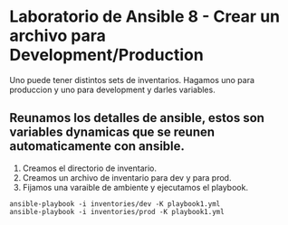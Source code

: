 # Laboratorio de Ansible 8 - Crear un archivo para Development/Production

Uno puede tener distintos sets de inventarios. Hagamos uno para produccion y uno para development y darles variables.

## Reunamos los detalles de ansible, estos son variables dynamicas que se reunen automaticamente con ansible.

1. Creamos el directorio de inventario.
2. Creamos un archivo de inventario para dev y para prod.
3. Fijamos una varaible de ambiente y ejecutamos el playbook.

```shell
ansible-playbook -i inventories/dev -K playbook1.yml
ansible-playbook -i inventories/prod -K playbook1.yml
```
